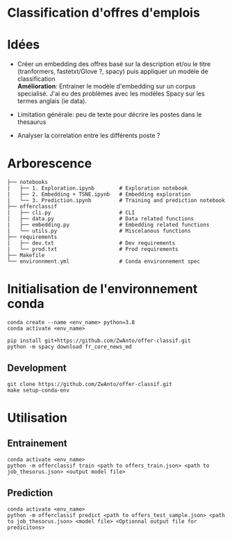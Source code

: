 # Classification d'offres d'emplois

# Idées

* Créer un embedding des offres basé sur la description et/ou le titre (tranformers, fastetxt/Glove ?, spacy) puis appliquer un modèle de classification  
**Amélioration**: Entrainer le modèle d'embedding sur un corpus specialisé. J'ai eu des problèmes avec les modèles Spacy sur les termes anglais (ie data).

* Limitation générale: peu de texte pour décrire les postes dans le thesaurus
* Analyser la correlation entre les différents poste ?

# Arborescence
```
├── notebooks
|   ├── 1. Exploration.ipynb        # Exploration notebook
|   ├── 2. Embedding + TSNE.ipynb   # Embedding exploration
|   └── 3. Prediction.ipynb         # Training and prediction notebook
├── offerclassif
|   ├── cli.py                      # CLI
|   ├── data.py                     # Data related functions
|   ├── embedding.py                # Embedding related functions
|   └── utils.py                    # Miscelanous functions
├── requirements
|   ├── dev.txt                     # Dev requirements
|   └── prod.txt                    # Prod requirements
├── Makefile                    
└── environnment.yml                # Conda environnement spec
```

# Initialisation de l'environnement conda
```
conda create --name <env_name> python=3.8
conda activate <env_name>

pip install git+https://github.com/ZwAnto/offer-classif.git
python -m spacy download fr_core_news_md
```
## Development
```
git clone https://github.com/ZwAnto/offer-classif.git
make setup-conda-env
```
# Utilisation
## Entrainement
```
conda activate <env_name>
python -m offerclassif train <path to offers_train.json> <path to job_thesorus.json> <output model file>
```
## Prediction
```
conda activate <env_name>
python -m offerclassif predict <path to offers_test_sample.json> <path to job_thesorus.json> <model file> <Optionnal output file for predicitons>
```